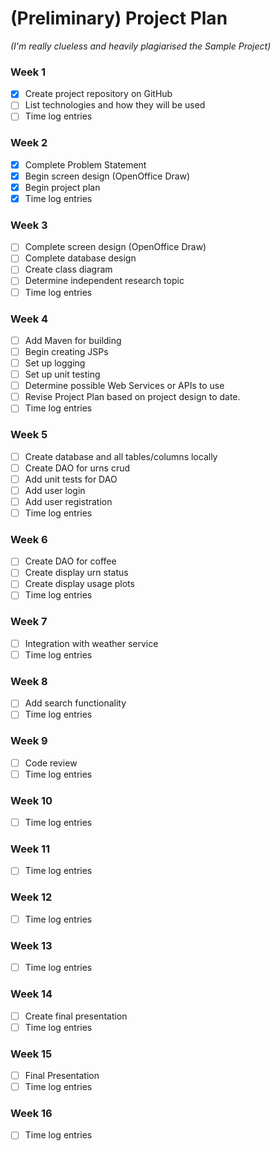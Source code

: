 # (Preliminary) Project Plan
*(I'm really clueless and heavily plagiarised the Sample Project)*

### Week 1
- [X] Create project repository on GitHub
- [ ] List technologies and how they will be used
- [ ] Time log entries

### Week 2
- [X] Complete Problem Statement
- [X] Begin screen design (OpenOffice Draw)
- [X] Begin project plan 
- [X] Time log entries

### Week 3
- [ ] Complete screen design (OpenOffice Draw)
- [ ] Complete database design
- [ ] Create class diagram
- [ ] Determine independent research topic
- [ ] Time log entries

### Week 4
- [ ] Add Maven for building
- [ ] Begin creating JSPs
- [ ] Set up logging
- [ ] Set up unit testing
- [ ] Determine possible Web Services or APIs to use
- [ ] Revise Project Plan based on project design to date.
- [ ] Time log entries

### Week 5
- [ ] Create database and all tables/columns locally
- [ ] Create DAO for urns crud
- [ ] Add unit tests for DAO
- [ ] Add user login  
- [ ] Add user registration
- [ ] Time log entries

### Week 6
- [ ] Create DAO for coffee
- [ ] Create display urn status
- [ ] Create display usage plots
- [ ] Time log entries

### Week 7
- [ ] Integration with weather service
- [ ] Time log entries

### Week 8
- [ ] Add search functionality
- [ ] Time log entries

### Week 9
- [ ] Code review
- [ ] Time log entries

### Week 10
- [ ] Time log entries

### Week 11
- [ ] Time log entries

### Week 12
- [ ] Time log entries

### Week 13
- [ ] Time log entries

### Week 14
- [ ] Create final presentation
- [ ] Time log entries

### Week 15
- [ ] Final Presentation
- [ ] Time log entries

### Week 16
- [ ] Time log entries







